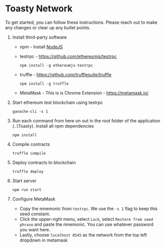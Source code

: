 # Toasty Network

To get started, you can follow these instructions.  Please reach out to make any changes or clear up any bullet points.

1. Install third-party software

    - npm - Install [NodeJS](https://nodejs.org/en/)
    - testrpc - https://github.com/ethereumjs/testrpc
   
        `npm install -g ethereumjs-testrpc`

    - truffle - https://github.com/trufflesuite/truffle

        `npm install -g truffle`

    - MetaMask - This is is Chrome Extension - https://metamask.io/

1. Start ethereum test blockchain using testrpc

    `ganache-cli -s 1`

2. Run each command from here on out in the root folder of the application (..\Toasty). Install all npm dependencies

    `npm install`

3. Compile contracts

    `truffle compile`

4. Deploy contracts to blockchain

    `truffle deploy`

5. Start server

    `npm run start`

6. Configure MetaMask

    - Copy the mnemonic from `testrpc`. We use the `-s 1` flag to keep this seed constant.
    - Click the upper-right menu, select `Lock`, select `Restore from seed phrase` and paste the mnemonic.  You can use whatever password you want here.
    - Lastly, choose `localhost 8545` as the network from the top left dropdown in metamask
